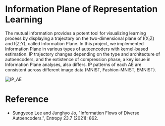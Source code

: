 # Information Plane of Representation Learning

The mutual information provides a potent tool for visualizing learning process by displaying a trajectory on the two-dimensional plane of I(X;Z) and I(Z;Y), called Information Plane. In this project, we implemented Information Plane in various types of autoencoders with kernel-based estimation. IP trajectory changes depending on the type and architecture of autoencoders, and the extistence of compression phase, a key issue in Information Plane analyses, also differs. IP patterns of each AE are consistent across different image data (MNIST, Fashion-MNIST, EMNIST).


![IP_AE](https://user-images.githubusercontent.com/42707786/150125782-f0075864-dc0b-4230-a4e8-077608d3d026.png)


# Reference
- Sungyeop Lee and Junghyo Jo, "Information Flows of Diverse Autoencoders.", Entropy 23.7 (2021): 862. 

